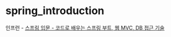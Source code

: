 # spring_introduction
인프런 - <a href="https://programmers.co.kr/learn/courses/30/lessons/12921?language=java" rel="nofollow">스프링 입문 - 코드로 배우는 스프링 부트, 웹 MVC, DB 접근 기술</a>